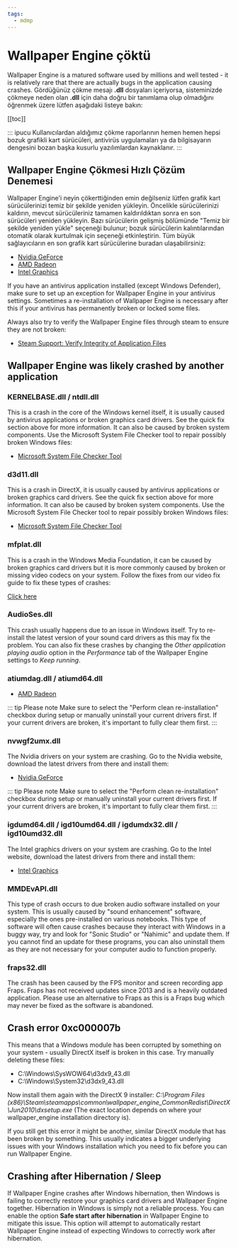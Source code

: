 ```yaml
---
tags:
  - mdmp
---
```


# Wallpaper Engine çöktü

Wallpaper Engine is a matured software used by millions and well tested - it is relatively rare that there are actually bugs in the application causing crashes. Gördüğünüz çökme mesajı **.dll** dosyaları içeriyorsa, sisteminizde çökmeye neden olan **.dll** için daha doğru bir tanımlama olup olmadığını öğrenmek üzere lütfen aşağıdaki listeye bakın:

[[toc]]

::: ipucu Kullanıcılardan aldığımız çökme raporlarının hemen hemen hepsi bozuk grafikli kart sürücüleri, antivirüs uygulamaları ya da bilgisayarın dengesini bozan başka kusurlu yazılımlardan kaynaklanır. :::

## Wallpaper Engine Çökmesi Hızlı Çözüm Denemesi

Wallpaper Engine'i neyin çökerttiğinden emin değilseniz lütfen grafik kart sürücülerinizi temiz bir şekilde yeniden yükleyin. Öncelikle sürücülerinizi kaldırın, mevcut sürücüleriniz tamamen kaldırıldıktan sonra en son sürücüleri yeniden yükleyin. Bazı sürücülerin gelişmiş bölümünde "Temiz bir şekilde yeniden yükle" seçeneği bulunur; bozuk sürücülerin kalıntılarından otomatik olarak kurtulmak için seçeneği etkinleştirin. Tüm büyük sağlayıcıların en son grafik kart sürücülerine buradan ulaşabilirsiniz:

* [Nvidia GeForce](https://www.nvidia.com/Download/index.aspx)
* [AMD Radeon](https://www.amd.com/support)
* [Intel Graphics](https://downloadcenter.intel.com/product/80939/Graphics-Drivers)

If you have an antivirus application installed (except Windows Defender), make sure to set up an exception for Wallpaper Engine in your antivirus settings. Sometimes a re-installation of Wallpaper Engine is necessary after this if your antivirus has permanently broken or locked some files.

Always also try to verify the Wallpaper Engine files through steam to ensure they are not broken:

* [Steam Support: Verify Integrity of Application Files](https://support.steampowered.com/kb_article.php?ref=2037-QEUH-3335)

## Wallpaper Engine was likely crashed by another application

### KERNELBASE.dll / ntdll.dll

This is a crash in the core of the Windows kernel itself, it is usually caused by antivirus applications or broken graphics card drivers. See the quick fix section above for more information. It can also be caused by broken system components. Use the Microsoft System File Checker tool to repair possibly broken Windows files:

* [Microsoft System File Checker Tool](https://support.microsoft.com/en-us/help/929833/use-the-system-file-checker-tool-to-repair-missing-or-corrupted-system)

### d3d11.dll

This is a crash in DirectX, it is usually caused by antivirus applications or broken graphics card drivers. See the quick fix section above for more information. It can also be caused by broken system components. Use the Microsoft System File Checker tool to repair possibly broken Windows files:

* [Microsoft System File Checker Tool](https://support.microsoft.com/en-us/help/929833/use-the-system-file-checker-tool-to-repair-missing-or-corrupted-system)

### mfplat.dll

This is a crash in the Windows Media Foundation, it can be caused by broken graphics card drivers but it is more commonly caused by broken or missing video codecs on your system. Follow the fixes from our video fix guide to fix these types of crashes:

[Click here](/noshow/notplaying.html)

### AudioSes.dll

This crash usually happens due to an issue in Windows itself. Try to re-install the latest version of your sound card drivers as this may fix the problem. You can also fix these crashes by changing the *Other application playing audio* option in the *Performance* tab of the Wallpaper Engine settings to *Keep running*.

### atiumdag.dll / atiumd64.dll

* [AMD Radeon](https://www.amd.com/support)

::: tip Please note Make sure to select the "Perform clean re-installation" checkbox during setup or manually uninstall your current drivers first. If your current drivers are broken, it's important to fully clear them first. :::

### nvwgf2umx.dll

The Nvidia drivers on your system are crashing. Go to the Nvidia website, download the latest drivers from there and install them:

* [Nvidia GeForce](https://www.nvidia.com/Download/index.aspx)

::: tip Please note Make sure to select the "Perform clean re-installation" checkbox during setup or manually uninstall your current drivers first. If your current drivers are broken, it's important to fully clear them first. :::

### igdumd64.dll / igd10umd64.dll / igdumdx32.dll / igd10umd32.dll

The Intel graphics drivers on your system are crashing. Go to the Intel website, download the latest drivers from there and install them:

* [Intel Graphics](https://downloadcenter.intel.com/product/80939/Graphics-Drivers)


### MMDEvAPI.dll

This type of crash occurs to due broken audio software installed on your system. This is usually caused by "sound enhancement" software, especially the ones pre-installed on various notebooks. This type of software will often cause crashes because they interact with Windows in a buggy way, try and look for "Sonic Studio" or "Nahimic" and update them. If you cannot find an update for these programs, you can also uninstall them as they are not necessary for your computer audio to function properly.

### fraps32.dll

The crash has been caused by the FPS monitor and screen recording app Fraps. Fraps has not received updates since 2013 and is a heavily outdated application. Please use an alternative to Fraps as this is a Fraps bug which may never be fixed as the software is abandoned.

## Crash error 0xc000007b

This means that a Windows module has been corrupted by something on your system - usually DirectX itself is broken in this case. Try manually deleting these files:

* C:\Windows\SysWOW64\d3dx9_43.dll
* C:\Windows\System32\d3dx9_43.dll

Now install them again with the DirectX 9 installer: *C:\Program Files (x86)\Steam\steamapps\common\wallpaper_engine\_CommonRedist\DirectX\Jun2010\dxsetup.exe* (The exact location depends on where your wallpaper_engine installation directory is).

If you still get this error it might be another, similar DirectX module that has been broken by something. This usually indicates a bigger underlying issues with your Windows installation which you need to fix before you can run Wallpaper Engine.

## Crashing after Hibernation / Sleep

If Wallpaper Engine crashes after Windows hibernation, then Windows is failing to correctly restore your graphics card drivers and Wallpaper Engine together. Hibernation in Windows is simply not a reliable process. You can enable the option **Safe start after hibernation** in Wallpaper Engine to mitigate this issue. This option will attempt to automatically restart Wallpaper Engine instead of expecting Windows to correctly work after hibernation.